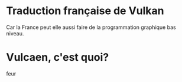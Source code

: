 # Traduction française de Vulkan

Car la France peut elle aussi faire de la programmation graphique bas niveau.

# Vulcaen, c'est quoi?

feur